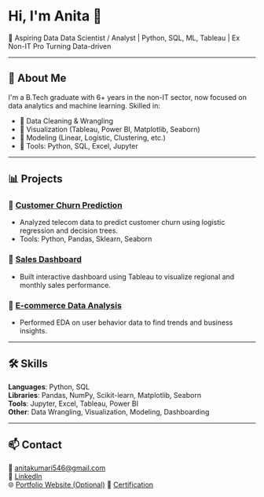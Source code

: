 # Hi, I'm Anita 👋

🚀 Aspiring Data Data Scientist / Analyst | Python, SQL, ML, Tableau | Ex Non-IT Pro Turning Data-driven

---

## 💼 About Me

I'm a B.Tech graduate with 6+ years in the non-IT sector, now focused on data analytics and machine learning. Skilled in:

- 🔹 Data Cleaning & Wrangling
- 🔹 Visualization (Tableau, Power BI, Matplotlib, Seaborn)
- 🔹 Modeling (Linear, Logistic, Clustering, etc.)
- 🔹 Tools: Python, SQL, Excel, Jupyter

---

## 📊 Projects

### 📌 [Customer Churn Prediction](https://github.com/AnitaOm546/Skillfied-Mentor-Projects/tree/main)
- Analyzed telecom data to predict customer churn using logistic regression and decision trees.
- Tools: Python, Pandas, Sklearn, Seaborn

### 📌 [Sales Dashboard](https://github.com/AnitaOm546/DS_Projects/tree/main)
- Built interactive dashboard using Tableau to visualize regional and monthly sales performance.

### 📌 [E-commerce Data Analysis](https://github.com/AnitaOm546/DS_Task/tree/main)
- Performed EDA on user behavior data to find trends and business insights.

---

## 🛠 Skills

**Languages**: Python, SQL  
**Libraries**: Pandas, NumPy, Scikit-learn, Matplotlib, Seaborn  
**Tools**: Jupyter, Excel, Tableau, Power BI  
**Other**: Data Wrangling, Visualization, Modeling, Dashboarding

---

## 📫 Contact

📧 anitakumari546@gmail.com  
💼 [LinkedIn](www.linkedin.com/in/anita-kumari-237753119)  
🌐 [Portfolio Website (Optional)]()
💼 [Certification](https://trainings.internshala.com/s/v/3736349/6c46f67b) 

